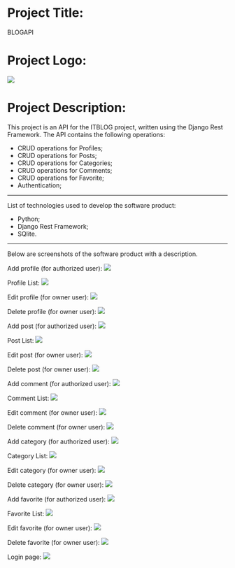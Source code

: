 # Project Title:
BLOGAPI

# Project Logo:
![](screenshots/favicon.svg)

# Project Description:
This project is an API for the ITBLOG project, written using the Django Rest Framework. The API contains the following operations:
+ CRUD operations for Profiles;
+ CRUD operations for Posts;
+ CRUD operations for Categories;
+ CRUD operations for Comments;
+ CRUD operations for Favorite;
+ Authentication;

____

List of technologies used to develop the software product:
+ Python;
+ Django Rest Framework;
+ SQlite.

____

Below are screenshots of the software product with a description.

Add profile (for authorized user):
![](screenshots/1.png)

Profile List:
![](screenshots/2.png)

Edit profile (for owner user):
![](screenshots/3.png)

Delete profile (for owner user):
![](screenshots/4.png)

Add post (for authorized user):
![](screenshots/5.png)

Post List:
![](screenshots/6.png)

Edit post (for owner user):
![](screenshots/7.png)

Delete post (for owner user):
![](screenshots/8.png)

Add comment (for authorized user):
![](screenshots/9.png)

Comment List:
![](screenshots/10.png)

Edit comment (for owner user):
![](screenshots/11.png)

Delete comment (for owner user):
![](screenshots/12.png)

Add category (for authorized user):
![](screenshots/13.png)

Category List:
![](screenshots/14.png)

Edit category (for owner user):
![](screenshots/15.png)

Delete category (for owner user):
![](screenshots/16.png)

Add favorite (for authorized user):
![](screenshots/17.png)

Favorite List:
![](screenshots/18.png)

Edit favorite (for owner user):
![](screenshots/19.png)

Delete favorite (for owner user):
![](screenshots/20.png)

Login page:
![](screenshots/21.png)
